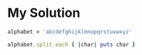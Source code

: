 # My Solution

```ruby
alphabet = 'abcdefghijklmnopqrstuvwxyz'

alphabet.split.each { |char| puts char }
```
